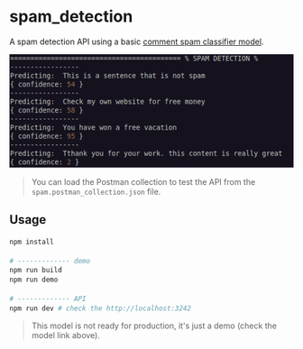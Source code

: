 # spam_detection

A spam detection API using a basic [comment spam classifier model](https://www.kaggle.com/models/tensorflow/spam-detection/tfJs/tfjs/1?tfhub-redirect=true).

<img src="https://raw.githubusercontent.com/trixky/spam_detection/main/.demo/screenshot.png">

> You can load the Postman collection to test the API from the `spam.postman_collection.json` file.

## Usage

```bash
npm install

# ------------- demo
npm run build
npm run demo

# ------------- API
npm run dev # check the http://localhost:3242
```

> This model is not ready for production, it's just a demo (check the model link above).
